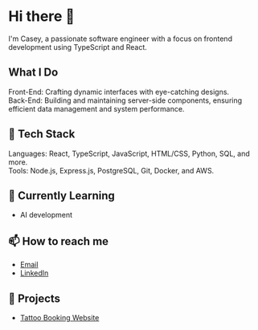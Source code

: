 # Hi there 👋

I'm Casey, a passionate software engineer with a focus on frontend development using TypeScript and React.

## What I Do
Front-End: Crafting dynamic interfaces with eye-catching designs.  
Back-End: Building and maintaining server-side components, ensuring efficient data management and system performance.

## 🚀 Tech Stack
Languages: React, TypeScript, JavaScript, HTML/CSS, Python, SQL, and more.  
Tools: Node.js, Express.js, PostgreSQL, Git, Docker, and AWS.  

## 🌱 Currently Learning
- AI development

## 📫 How to reach me
- [Email](mailto:s.casey.koh.com)
- [LinkedIn](https://www.linkedin.com/in/caseykoh)

## 🔗 Projects
- [Tattoo Booking Website](https://proxiiworld.com/)
